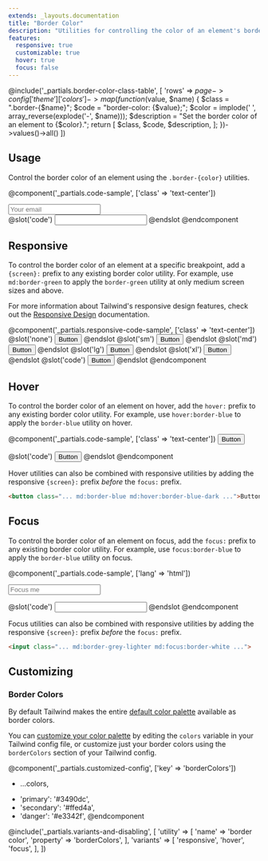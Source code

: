```yaml
---
extends: _layouts.documentation
title: "Border Color"
description: "Utilities for controlling the color of an element's borders."
features:
  responsive: true
  customizable: true
  hover: true
  focus: false
---
```


@include('_partials.border-color-class-table', [
  'rows' => $page->config['theme']['colors']->map(function ($value, $name) {
    $class = ".border-{$name}";
    $code = "border-color: {$value};";
    $color = implode(' ', array_reverse(explode('-', $name)));
    $description = "Set the border color of an element to {$color}.";
    return [
      $class,
      $code,
      $description,
    ];
  })->values()->all()
])

## Usage

Control the border color of an element using the `.border-{color}` utilities.

@component('_partials.code-sample', ['class' => 'text-center'])
<div class="max-w-xs w-full mx-auto">
  <input class="border border-red focus:border-blue bg-white text-black appearance-none block w-full text-black border rounded py-3 px-4 focus:outline-none" placeholder="Your email">
</div>
@slot('code')
<input class="border border-red ...">
@endslot
@endcomponent

## Responsive

To control the border color of an element at a specific breakpoint, add a `{screen}:` prefix to any existing border color utility. For example, use `md:border-green` to apply the `border-green` utility at only medium screen sizes and above.

For more information about Tailwind's responsive design features, check out the [Responsive Design](/docs/responsive-design) documentation.

@component('_partials.responsive-code-sample', ['class' => 'text-center'])
@slot('none')
<button class="border-2 border-blue bg-transparent text-blue-dark py-2 px-4 font-semibold rounded">
  Button
</button>
@endslot
@slot('sm')
<button class="border-2 border-green bg-transparent text-green-dark py-2 px-4 font-semibold rounded">
  Button
</button>
@endslot
@slot('md')
<button class="border-2 border-indigo bg-transparent text-indigo-dark py-2 px-4 font-semibold rounded">
  Button
</button>
@endslot
@slot('lg')
<button class="border-2 border-red bg-transparent text-red-dark py-2 px-4 font-semibold rounded">
  Button
</button>
@endslot
@slot('xl')
<button class="border-2 border-black bg-transparent text-black py-2 px-4 font-semibold rounded">
  Button
</button>
@endslot
@slot('code')
<button class="none:border-blue sm:border-green md:border-indigo lg:border-red xl:border-black ...">
  Button
</button>
@endslot
@endcomponent

## Hover

To control the border color of an element on hover, add the `hover:` prefix to any existing border color utility. For example, use `hover:border-blue` to apply the `border-blue` utility on hover.

@component('_partials.code-sample', ['class' => 'text-center'])
<button class="border-2 border-blue hover:border-red bg-transparent text-blue-dark hover:text-red-dark py-2 px-4 font-semibold rounded">
  Button
</button>

@slot('code')
<button class="border-2 border-blue hover:border-red ...">
  Button
</button>
@endslot
@endcomponent

Hover utilities can also be combined with responsive utilities by adding the responsive `{screen}:` prefix *before* the `focus:` prefix.

```html
<button class="... md:border-blue md:hover:border-blue-dark ...">Button</button>
```

## Focus

To control the border color of an element on focus, add the `focus:` prefix to any existing border color utility. For example, use `focus:border-blue` to apply the `border-blue` utility on focus.

@component('_partials.code-sample', ['lang' => 'html'])
<div class="max-w-xs w-full mx-auto">
  <input class="border border-grey-light focus:border-blue bg-white text-black appearance-none inline-block w-full text-black border rounded py-3 px-4 focus:outline-none" placeholder="Focus me">
</div>

@slot('code')
<input class="border-grey-light focus:border-blue ...">
@endslot
@endcomponent

Focus utilities can also be combined with responsive utilities by adding the responsive `{screen}:` prefix *before* the `focus:` prefix.

```html
<input class="... md:border-grey-lighter md:focus:border-white ...">
```

## Customizing

### Border Colors

By default Tailwind makes the entire [default color palette](/docs/colors#default-color-palette) available as border colors.

You can [customize your color palette](/docs/colors#customizing) by editing the `colors` variable in your Tailwind config file, or customize just your border colors using the `borderColors` section of your Tailwind config.

@component('_partials.customized-config', ['key' => 'borderColors'])
- ...colors,
+ 'primary': '#3490dc',
+ 'secondary': '#ffed4a',
+ 'danger': '#e3342f',
@endcomponent

@include('_partials.variants-and-disabling', [
    'utility' => [
        'name' => 'border color',
        'property' => 'borderColors',
    ],
    'variants' => [
        'responsive',
        'hover',
        'focus',
    ],
])

